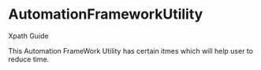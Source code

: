 # AutomationFrameworkUtility
Xpath Guide 

This Automation FrameWork Utility has certain itmes which will help user to reduce time.
